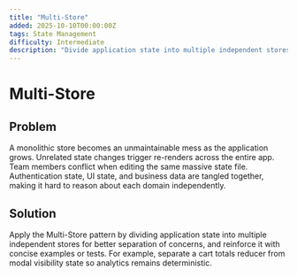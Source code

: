 ```yaml
---
title: "Multi-Store"
added: 2025-10-10T00:00:00Z
tags: State Management
difficulty: Intermediate
description: "Divide application state into multiple independent stores for better separation of concerns."
---
```

# Multi-Store

## Problem

A monolithic store becomes an unmaintainable mess as the application grows. Unrelated state changes trigger re-renders across the entire app. Team members conflict when editing the same massive state file. Authentication state, UI state, and business data are tangled together, making it hard to reason about each domain independently.

## Solution

Apply the Multi-Store pattern by dividing application state into multiple independent stores for better separation of concerns, and reinforce it with concise examples or tests. For example, separate a cart totals reducer from modal visibility state so analytics remains deterministic.
